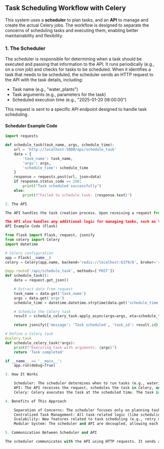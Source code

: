 ## **Task Scheduling Workflow with Celery**

This system uses a **scheduler** to plan tasks, and an **API** to manage and create the actual Celery jobs. The workflow is designed to separate the concerns of scheduling tasks and executing them, enabling better maintainability and flexibility.

### **1. The Scheduler**

The scheduler is responsible for determining when a task should be executed and passing that information to the API. It runs periodically (e.g., on a cron job) and checks for tasks to be scheduled. When it identifies a task that needs to be scheduled, the scheduler sends an HTTP request to the API with the task details, including:

- Task name (e.g., "water_plants")
- Task arguments (e.g., parameters for the task)
- Scheduled execution time (e.g., "2025-01-20 08:00:00")

This request is sent to a specific API endpoint designed to handle task scheduling.

#### **Scheduler Example Code**

```python
import requests

def schedule_task(task_name, args, schedule_time):
    url = 'http://localhost:5000/api/schedule_task'
    data = {
        'task_name': task_name,
        'args': args,
        'schedule_time': schedule_time
    }
    response = requests.post(url, json=data)
    if response.status_code == 200:
        print("Task scheduled successfully")
    else:
        print(f"Failed to schedule task: {response.text}")

2. The API

The API handles the task creation process. Upon receiving a request from the scheduler, it extracts the details (task name, arguments, and scheduled time) and uses Celery to create the task. The task is scheduled to run at the specified time using Celery's apply_async method, which allows specifying an exact execution time (ETA).

The API also handles any additional logic for managing tasks, such as logging or error handling.
API Example Code (Flask)

from flask import Flask, request, jsonify
from celery import Celery
import datetime

# Celery configuration
app = Flask(__name__)
celery = Celery(app.name, backend='redis://localhost:6379/0', broker='redis://localhost:6379/0')

@app.route('/api/schedule_task', methods=['POST'])
def schedule_task():
    data = request.get_json()

    # Extract data from request
    task_name = data.get('task_name')
    args = data.get('args')
    schedule_time = datetime.datetime.strptime(data.get('schedule_time'), '%Y-%m-%d %H:%M:%S')

    # Schedule the Celery task
    result = schedule_celery_task.apply_async(args=args, eta=schedule_time)

    return jsonify({'message': 'Task scheduled', 'task_id': result.id}), 200

# Define a Celery task
@celery.task
def schedule_celery_task(*args):
    print(f"Executing task with arguments: {args}")
    return 'Task completed'

if __name__ == '__main__':
    app.run(debug=True)

3. How It Works

    Scheduler: The scheduler determines when to run tasks (e.g., watering plants at a specific time) and sends a request to the API.
    API: The API receives the request, schedules the task in Celery, and responds back to the scheduler with confirmation and task ID.
    Celery: Celery executes the task at the scheduled time. The task is processed by a Celery worker running in the background.

4. Benefits of This Approach

    Separation of Concerns: The scheduler focuses only on planning tasks, while the API handles the logic of creating and managing Celery jobs.
    Centralized Task Management: All task-related logic (like scheduling, error handling, and logging) is in the API, making it easier to maintain.
    Scalability: New features related to task scheduling (e.g., retry mechanisms, task prioritization) can be added in the API without affecting the scheduler.
    Modular System: The scheduler and API are decoupled, allowing each component to evolve independently.

5. Communication Between Scheduler and API

The scheduler communicates with the API using HTTP requests. It sends a POST request to the /api/schedule_task endpoint, which includes the task details (task name, arguments, and scheduled time). The API then processes the request and schedules the task using Celery.
